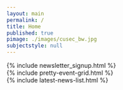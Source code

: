 ```yaml
---
layout: main
permalink: /
title: Home
published: true
pimage: ./images/cusec_bw.jpg
subjectstyle: null
---
```



<div class="content-wrap">
	<!--a href="https://carletoncss.slack.com/signup" class="flex-center-align" target="_blank" style="text-decoration:none;">
	<img src="./images/Slack-528.png" alt="Slack" height="32" width="32" style="margin-right:10px;">
	Join the us on slack to keep up to date with events and clubs, and to meet new people! :D
	</a
      <div style="padding-left:20px;display:inline-block;">
      {% include social-media.html %}
      </div>
	-->
  {% include newsletter_signup.html %}
	<div class="half-feed">
		{% include pretty-event-grid.html %}
	</div>
	<div class="half-feed">
		{% include latest-news-list.html %}
	</div>
</div>
